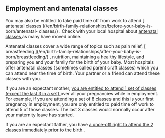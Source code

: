 ##  Employment and antenatal classes

You may also be entitled to take paid time off from work to attend [ antenatal
classes ](/en/birth-family-relationships/before-your-baby-is-born/antenatal-
classes/) . Check with your local hospital about [ antenatal classes
](/en/birth-family-relationships/before-your-baby-is-born/antenatal-classes/)
as many have moved online.

Antenatal classes cover a wide range of topics such as pain relief, [
breastfeeding ](/en/birth-family-relationships/after-your-baby-is-
born/breastfeeding/) , nutrition, maintaining a healthy lifestyle, and
preparing you and your family for the birth of your baby. Most hospitals offer
antenatal classes (sometimes called parent craft classes) which you can attend
near the time of birth. Your partner or a friend can attend these classes with
you.

If you are an expectant mother, [ you are entitled to attend 1 set of classes
(except the last 3 in a set)
](http://www.irishstatutebook.ie/2004/en/act/pub/0028/index.html) over all
your pregnancies while in employment. For example, if you are attending a set
of 8 classes and this is your first pregnancy in employment, you are only
entitled to paid time off work to attend 5 of those classes. The last 3
classes would normally occur after your maternity leave has started.

If you are an expectant father, you have [ a once-off right to attend the 2
classes immediately prior to the birth
](http://www.irishstatutebook.ie/2004/en/si/0653.html) .

